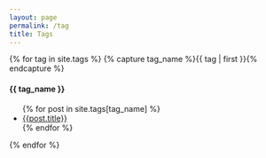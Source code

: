 ```yaml
---
layout: page
permalink: /tag
title: Tags
---
```


<section id="tag-archives">
{% for tag in site.tags %}
  {% capture tag_name %}{{ tag | first }}{% endcapture %}
  <a id="{{ tag_name | downcase | replace: ' ', '-' }}"></a>
  <h4>{{ tag_name }}</h4>
  <ul>
  {% for post in site.tags[tag_name] %}
    <li><a href="{{ site.baseurl }}{{ post.url }}">{{post.title}}</a></li>
  {% endfor %}
  </ul>
{% endfor %}
</section>
